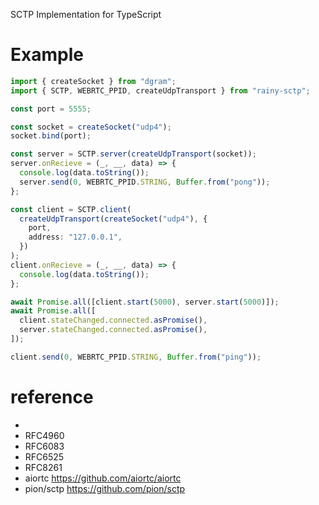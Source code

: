 SCTP Implementation for TypeScript

# Example

```typescript
import { createSocket } from "dgram";
import { SCTP, WEBRTC_PPID, createUdpTransport } from "rainy-sctp";

const port = 5555;

const socket = createSocket("udp4");
socket.bind(port);

const server = SCTP.server(createUdpTransport(socket));
server.onRecieve = (_, __, data) => {
  console.log(data.toString());
  server.send(0, WEBRTC_PPID.STRING, Buffer.from("pong"));
};

const client = SCTP.client(
  createUdpTransport(createSocket("udp4"), {
    port,
    address: "127.0.0.1",
  })
);
client.onRecieve = (_, __, data) => {
  console.log(data.toString());
};

await Promise.all([client.start(5000), server.start(5000)]);
await Promise.all([
  client.stateChanged.connected.asPromise(),
  server.stateChanged.connected.asPromise(),
]);

client.send(0, WEBRTC_PPID.STRING, Buffer.from("ping"));
```

# reference
- 
- RFC4960
- RFC6083
- RFC6525
- RFC8261
- aiortc https://github.com/aiortc/aiortc
- pion/sctp https://github.com/pion/sctp
